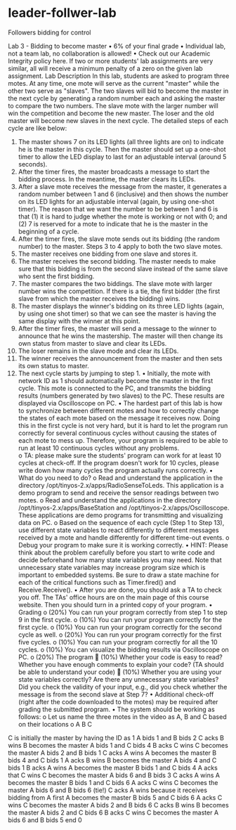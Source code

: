# leader-follwer-lab
Followers bidding for control

Lab 3 - Bidding to become master 
•	6% of your final grade
•	Individual lab, not a team lab, no collaboration is allowed!
•	Check out our Academic Integrity policy here.  If two or more students' lab assignments are very similar, all will receive a minimum penalty of a zero on the given lab assignment. 
Lab Description
In this lab, students are asked to program three motes.  At any time, one mote will serve as the current "master" while the other two serve as "slaves".  The two slaves will bid to become the master in the next cycle by generating a random number each and asking the master to compare the two numbers. The slave mote with the larger number will win the competition and become the new master.  The loser and the old master will become new slaves in the next cycle.  The detailed steps of each cycle are like below:

1.	The master shows 7 on its LED lights (all three lights are on) to indicate he is the master in this cycle.  Then the master should set up a one-shot timer to allow the LED display to last for an adjustable interval (around 5 seconds).
2.	After the timer fires, the master broadcasts a message to start the bidding process.  In the meantime, the master clears its LEDs.
3.	After a slave mote receives the message from the master, it generates a random number between 1 and 6 (inclusive) and then shows the number on its LED lights for an adjustable interval (again, by using one-shot timer).  The reason that we want the number to be between 1 and 6 is that (1) it is hard to judge whether the mote is working or not with 0; and (2) 7 is reserved for a mote to indicate that he is the master in the beginning of a cycle.
4.	After the timer fires, the slave mote sends out its bidding (the random number) to the master.
Steps 3 to 4 apply to both the two slave motes.
5.	The master receives one bidding from one slave and stores it.
6.	The master receives the second bidding.  The master needs to make sure that this bidding is from the second slave instead of the same slave who sent the first bidding.
7.	The master compares the two biddings.  The slave mote with larger number wins the competition.  If there is a tie, the first bidder (the first slave from which the master receives the bidding) wins.
8.	The master displays the winner's bidding on its three LED lights (again, by using one shot timer) so that we can see the master is having the same display with the winner at this point.
9.	After the timer fires, the master will send a message to the winner to announce that he wins the mastership.  The master will then change its own status from master to slave and clear its LEDs.
10.	The loser remains in the slave mode and clear its LEDs.
11.	The winner receives the announcement from the master and then sets its own status to master.
12.	The next cycle starts by jumping to step 1.
•	Initially, the mote with network ID as 1 should automatically become the master in the first cycle. This mote is connected to the PC, and transmits the bidding results (numbers generated by two slaves) to the PC. These results are displayed via Oscilloscope on PC.
•	The hardest part of this lab is how to synchronize between different motes and how to correctly change the states of each mote based on the message it receives now. Doing this in the first cycle is not very hard, but it is hard to let the program run correctly for several continuous cycles without causing the states of each mote to mess up. Therefore, your program is required to be able to run at least 10 continuous cycles without any problems.   
o	TA: please make sure the students' program can work for at least 10 cycles at check-off.  If the program doesn't work for 10 cycles, please write down how many cycles the program actually runs correctly.
•	What do you need to do?
o	Read and understand the application in the directory /opt/tinyos-2.x/apps/RadioSenseToLeds. This application is a demo program to send and receive the sensor readings between two motes.
o	Read and understand the applications in the directory /opt/tinyos-2.x/apps/BaseStation and /opt/tinyos-2.x/apps/Oscilloscope. These applications are demo programs for transmitting and visualizing data on PC.
o	Based on the sequence of each cycle (Step 1 to Step 13), use different state variables to react differently to different messages received by a mote and handle differently for different time-out events.
o	Debug your program to make sure it is working correctly.
•	HINT: Please think about the problem carefully before you start to write code and decide beforehand how many state variables you may need.  Note that unnecessary state variables may increase program size which is important to embedded systems.  Be sure to draw a state machine for each of the critical functions such as Timer.fired() and Receive.Receive().
•	After you are done, you should ask a TA to check you off.  The TAs' office hours are on the main page of this course website. Then you should turn in a printed copy of your program.
•	Grading
o	(20%) You can run your program correctly from step 1 to step 9 in the first cycle.
o	(10%) You can run your program correctly for the first cycle.
o	(10%) You can run your program correctly for the second cycle as well.
o	(20%) You can run your program correctly for the first five cycles.
o	(10%) You can run your program correctly for all the 10 cycles.
o	(10%) You can visualize the bidding results via Oscilloscope on PC.
o	(20%) The program
	(10%) Whether your code is easy to read? Whether you have enough comments to explain your code? (TA should be able to understand your code)
	(10%) Whether you are using your state variables correctly?  Are there any unnecessary state variables?  Did you check the validity of your input, e.g., did you check whether the message is from the second slave at Step 7?
•	Additional check-off (right after the code downloaded to the motes) may be required after grading the submitted program.
•	The system should be working as follows:
o	Let us name the three motes in the video as A, B and C based on their locations
o	      A
B
      C

C is initially the master by having the ID as 1
A bids 1 and B bids 2
C acks B wins
B becomes the master
A bids 1 and C bids 4
B acks C wins
C becomes the master
A bids 2 and B bids 1
C acks A wins
A becomes the master
B bids 4 and C bids 1
A acks B wins
B becomes the master
A bids 4 and C bids 1
B acks A wins
A becomes the master
B bids 1 and C bids 4
A acks that C wins
C becomes the master
A bids 6 and B bids 3
C acks A wins
A becomes the master
B bids 1 and C bids 6
A acks C wins
C becomes the master
A bids 6 and B bids 6  (tie!)
C acks A wins because it receives bidding from A first
A becomes the master
B bids 5 and C bids 6
A acks C wins
C becomes the master
A bids 2 and B bids 6
C acks B wins
B becomes the master
A bids 2 and C bids 6
B acks C wins
C becomes the master
A bids 6 and B bids 5
end
0

